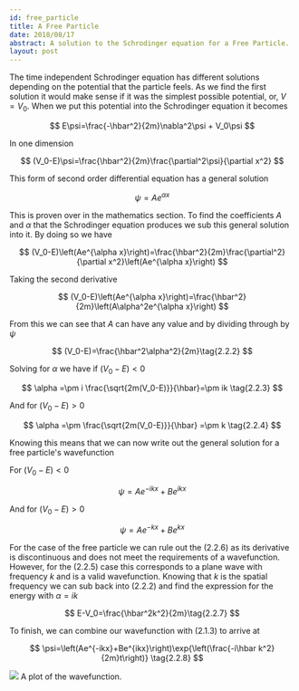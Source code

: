```yaml
---
id: free_particle
title: A Free Particle
date: 2018/08/17
abstract: A solution to the Schrodinger equation for a Free Particle.
layout: post
---
```


The time independent Schrodinger equation has different solutions depending on the potential that the particle feels. As we find the first solution it would make sense if it was the simplest possible potential, or, $V=V_0$. When we put this potential into the Schrodinger equation it becomes

$$
E\psi=\frac{-\hbar^2}{2m}\nabla^2\psi + V_0\psi
$$

In one dimension

$$
(V_0-E)\psi=\frac{\hbar^2}{2m}\frac{\partial^2\psi}{\partial x^2}
$$

This form of second order differential equation has a general solution

$$
\psi = Ae^{\alpha x}\tag{2.2.1}
$$

This is proven over in the mathematics section. To find the coefficients $A$ and $\alpha$ that the Schrodinger equation produces we sub this general solution into it. By doing so we have

$$
(V_0-E)\left(Ae^{\alpha x}\right)=\frac{\hbar^2}{2m}\frac{\partial^2}{\partial x^2}\left(Ae^{\alpha x}\right)
$$

Taking the second derivative

$$
(V_0-E)\left(Ae^{\alpha x}\right)=\frac{\hbar^2}{2m}\left(A\alpha^2e^{\alpha x}\right)
$$

From this we can see that $A$ can have any value and by dividing through by $\psi$

$$
(V_0-E)=\frac{\hbar^2\alpha^2}{2m}\tag{2.2.2}
$$

Solving for $\alpha$ we have if $(V_0-E) < 0$

$$
\alpha =\pm i \frac{\sqrt{2m(V_0-E)}}{\hbar}=\pm ik \tag{2.2.3}
$$

And for $(V_0-E) > 0$

$$
\alpha =\pm \frac{\sqrt{2m(V_0-E)}}{\hbar} =\pm k \tag{2.2.4}
$$

Knowing this means that we can now write out the general solution for a free particle's wavefunction

For $(V_0-E) < 0$

$$
 \psi=Ae^{-ikx}+Be^{ikx}\tag{2.2.5}
$$

And for $(V_0-E) > 0$

$$
 \psi=Ae^{-kx}+Be^{kx}\tag{2.2.6}
$$

For the case of the free particle we can rule out the $(2.2.6)$ as its derivative is discontinuous and does not meet the requirements of a wavefunction. However, for the $(2.2.5)$ case this corresponds to a plane wave with frequency $k$ and is a valid wavefunction. Knowing that $k$ is the spatial frequency we can sub back into $(2.2.2)$ and find the expression for the energy with $\alpha=ik$

$$
E-V_0=\frac{\hbar^2k^2}{2m}\tag{2.2.7}
$$

To finish, we can combine our wavefunction with $(2.1.3)$ to arrive at

$$
\psi=\left(Ae^{-ikx}+Be^{ikx}\right)\exp{\left(\frac{-i\hbar k^2}{2m}t\right)} \tag{2.2.8}
$$

[![]([data:figure221])](https://www.desmos.com/calculator/eee88rqsyc)
<label>A plot of the wavefunction.</label>
